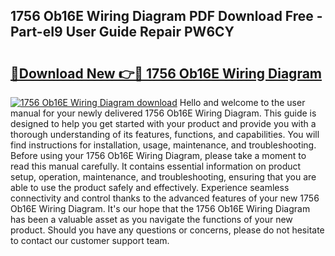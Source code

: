 ## 1756 Ob16E Wiring Diagram PDF Download Free - Part-eI9 User Guide Repair PW6CY

# <h2><a href="http://dfnhfoi.blite.top/?on=1756+Ob16E+Wiring+Diagram">🔗Download New 👉🔴 1756 Ob16E Wiring Diagram</a></h2>

[![1756 Ob16E Wiring Diagram download](https://i.imgur.com/lujVjoI.png)](http://dfnhfoi.blite.top/?on=1756+Ob16E+Wiring+Diagram)
Hello and welcome to the user manual for your newly delivered 1756 Ob16E Wiring Diagram. This guide is designed to help you get started with your product and provide you with a thorough understanding of its features, functions, and capabilities. You will find instructions for installation, usage, maintenance, and troubleshooting. Before using your 1756 Ob16E Wiring Diagram, please take a moment to read this manual carefully. It contains essential information on product setup, operation, maintenance, and troubleshooting, ensuring that you are able to use the product safely and effectively. Experience seamless connectivity and control thanks to the advanced features of your new 1756 Ob16E Wiring Diagram. It's our hope that the 1756 Ob16E Wiring Diagram has been a valuable asset as you navigate the functions of your new product. Should you have any questions or concerns, please do not hesitate to contact our customer support team.
